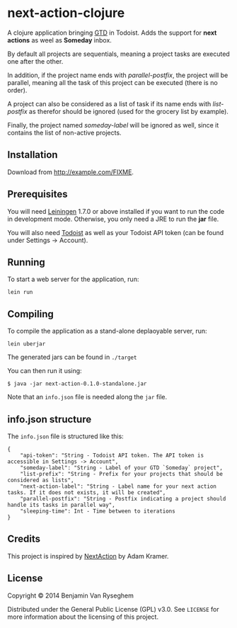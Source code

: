 next-action-clojure
===================

A clojure application bringing [GTD](http://en.wikipedia.org/wiki/Getting_Things_Done) in Todoist.
Adds the support for **next actions** as weel as **Someday** inbox.

By default all projects are sequentials, meaning a project tasks are executed one after the other.

In addition, if the project name ends with *parallel-postfix*, the project will be parallel,
meaning all the task of this project can be executed (there is no order).

A project can also be considered as a list of task if its name ends with *list-postfix* as therefor should be ignored (used for the grocery list by example).

Finally, the project named *someday-label* will be ignored as well, since it contains the list of non-active projects.

## Installation

Download from http://example.com/FIXME.

## Prerequisites

You will need [Leiningen][1] 1.7.0 or above installed if you want to run the code in development mode.
Otherwise, you only need a JRE to run the **jar** file.

You will also need [Todoist][2] as well as your Todoist API token (can be found under Settings -> Account).

[1]: https://github.com/technomancy/leiningen
[2]: https://todoist.com

## Running

To start a web server for the application, run:

    lein run

## Compiling

To compile the application as a stand-alone deplaoyable server, run:

    lein uberjar

The generated jars can be found in `./target`

You can then run it using:

    $ java -jar next-action-0.1.0-standalone.jar

Note that an `info.json` file is needed along the `jar` file.

## info.json structure

The `info.json` file is structured like this: 

    {
    	"api-token": "String - Todoist API token. The API token is accessible in Settings -> Account",
    	"someday-label": "String - Label of your GTD `Someday` project",
    	"list-prefix": "String - Prefix for your projects that should be considered as lists",
    	"next-action-label": "String - Label name for your next action tasks. If it does not exists, it will be created",
    	"parallel-postfix": "String - Postfix indicating a project should handle its tasks in parallel way",
    	"sleeping-time": Int - Time between to iterations 
    }

## Credits

This project is inspired by [NextAction](https://github.com/akramer/NextAction) by Adam Kramer.

## License

Copyright © 2014 Benjamin Van Ryseghem

Distributed under the General Public License (GPL) v3.0.
See `LICENSE` for more information about the licensing of this project.
